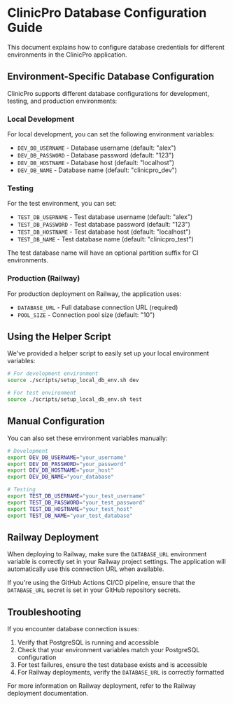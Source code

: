 # ClinicPro Database Configuration Guide

This document explains how to configure database credentials for different environments in the ClinicPro application.

## Environment-Specific Database Configuration

ClinicPro supports different database configurations for development, testing, and production environments:

### Local Development

For local development, you can set the following environment variables:

- `DEV_DB_USERNAME` - Database username (default: "alex")
- `DEV_DB_PASSWORD` - Database password (default: "123")
- `DEV_DB_HOSTNAME` - Database host (default: "localhost")
- `DEV_DB_NAME` - Database name (default: "clinicpro_dev")

### Testing

For the test environment, you can set:

- `TEST_DB_USERNAME` - Test database username (default: "alex")
- `TEST_DB_PASSWORD` - Test database password (default: "123")
- `TEST_DB_HOSTNAME` - Test database host (default: "localhost")
- `TEST_DB_NAME` - Test database name (default: "clinicpro_test")

The test database name will have an optional partition suffix for CI environments.

### Production (Railway)

For production deployment on Railway, the application uses:

- `DATABASE_URL` - Full database connection URL (required)
- `POOL_SIZE` - Connection pool size (default: "10")

## Using the Helper Script

We've provided a helper script to easily set up your local environment variables:

```bash
# For development environment
source ./scripts/setup_local_db_env.sh dev

# For test environment
source ./scripts/setup_local_db_env.sh test
```

## Manual Configuration

You can also set these environment variables manually:

```bash
# Development
export DEV_DB_USERNAME="your_username"
export DEV_DB_PASSWORD="your_password"
export DEV_DB_HOSTNAME="your_host"
export DEV_DB_NAME="your_database"

# Testing
export TEST_DB_USERNAME="your_test_username"
export TEST_DB_PASSWORD="your_test_password"
export TEST_DB_HOSTNAME="your_test_host"
export TEST_DB_NAME="your_test_database"
```

## Railway Deployment

When deploying to Railway, make sure the `DATABASE_URL` environment variable is correctly set in your Railway project settings. The application will automatically use this connection URL when available.

If you're using the GitHub Actions CI/CD pipeline, ensure that the `DATABASE_URL` secret is set in your GitHub repository secrets.

## Troubleshooting

If you encounter database connection issues:

1. Verify that PostgreSQL is running and accessible
2. Check that your environment variables match your PostgreSQL configuration
3. For test failures, ensure the test database exists and is accessible
4. For Railway deployments, verify the `DATABASE_URL` is correctly formatted

For more information on Railway deployment, refer to the Railway deployment documentation.
